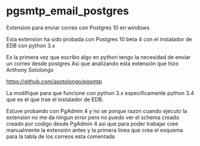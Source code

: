 # pgsmtp_email_postgres
Extension para enviar correo con Postgres 10 en windows

Esta extension ha sido probada con Postgres 10 beta 4 con el instalador de EDB con python 3.x

Es la primera vez que escribo algo en python tengo la necesidad de enviar un correo desde postgres
Asi que analizando esta extensión que hizo Anthony Sotolongo

https://github.com/asotolongo/pgsmtp

La modifique para que funcione con python 3.x especificamente python 3.4 que es el que trae el instalador de EDB.

Estuve probando con PgAdmin 4 y no se porque razon cuando ejecuto la extension no me da ningun error pero no puedo ver el schema
creado creado por codigo desde PgAdmin 4 asi que para poder trabajar cree manualmente la extensión antes y la primera linea
que crea el esquema para la tabla de los correos esta comentada

